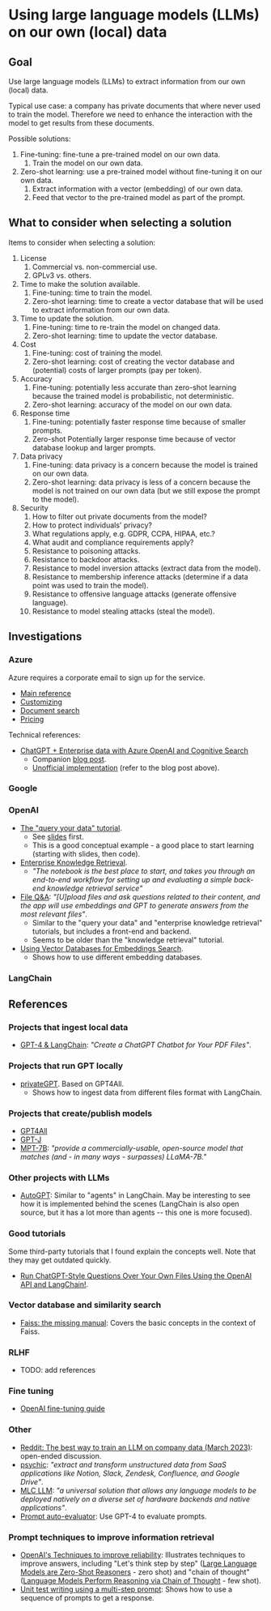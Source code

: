 # Using large language models (LLMs) on our own (local) data

## Goal

Use large language models (LLMs) to extract information from our own (local) data.

Typical use case: a company has private documents that where never used to train the model. Therefore we need to enhance the interaction with the model to get results from these documents.

Possible solutions:

1. Fine-tuning: fine-tune a pre-trained model on our own data.
   1. Train the model on our own data.
1. Zero-shot learning: use a pre-trained model without fine-tuning it on our own data.
   1. Extract information with a vector (embedding) of our own data.
   1. Feed that vector to the pre-trained model as part of the prompt.

## What to consider when selecting a solution

Items to consider when selecting a solution:

1. License
   1. Commercial vs. non-commercial use.
   1. GPLv3 vs. others.
1. Time to make the solution available.
   1. Fine-tuning: time to train the model.
   1. Zero-shot learning: time to create a vector database that will be used to extract information from our own data.
1. Time to update the solution.
   1. Fine-tuning: time to re-train the model on changed data.
   1. Zero-shot learning: time to update the vector database.
1. Cost
    1. Fine-tuning: cost of training the model.
    1. Zero-shot learning: cost of creating the vector database and (potential) costs of larger prompts (pay per token).
1. Accuracy
    1. Fine-tuning: potentially less accurate than zero-shot learning because the trained model is probabilistic, not deterministic.
    1. Zero-shot learning: accuracy of the model on our own data.
1. Response time
    1. Fine-tuning: potentially faster response time because of smaller prompts.
    1. Zero-shot Potentially larger response time because of vector database lookup and larger prompts.
1. Data privacy
    1. Fine-tuning: data privacy is a concern because the model is trained on our own data.
    1. Zero-shot learning: data privacy is less of a concern because the model is not trained on our own data (but we still expose the prompt to the model).
1. Security
   1. How to filter out private documents from the model?
   1. How to protect individuals' privacy?
   1. What regulations apply, e.g. GDPR, CCPA, HIPAA, etc.?
   1. What audit and compliance requirements apply?
   1. Resistance to poisoning attacks.
   1. Resistance to backdoor attacks.
   1. Resistance to model inversion attacks (extract data from the model).
   1. Resistance to membership inference attacks (determine if a data point was used to train the model).
   1. Resistance to offensive language attacks (generate offensive language).
   1. Resistance to model stealing attacks (steal the model).

## Investigations

### Azure

Azure requires a corporate email to sign up for the service.

- [Main reference](https://azure.microsoft.com/en-us/products/cognitive-services/openai-service)
- [Customizing](https://learn.microsoft.com/en-us/azure/cognitive-services/openai/how-to/fine-tuning?pivots=programming-language-studio)
- [Document search](https://learn.microsoft.com/en-us/azure/cognitive-services/openai/tutorials/embeddings?tabs=command-line)
- [Pricing](https://azure.microsoft.com/en-us/pricing/details/cognitive-services/openai-service/)

Technical references:

- [ChatGPT + Enterprise data with Azure OpenAI and Cognitive Search](https://github.com/Azure-Samples/azure-search-openai-demo/)
  - Companion [blog post](https://techcommunity.microsoft.com/t5/ai-applied-ai-blog/revolutionize-your-enterprise-data-with-chatgpt-next-gen-apps-w/ba-p/3762087).
  - [Unofficial implementation](https://github.com/akshata29/chatpdf) (refer to the blog post above).

### Google

### OpenAI

- [The "query your data" tutorial](https://github.com/openai/openai-cookbook/tree/main/apps/chatbot-kickstarter).
  - See [slides](https://drive.google.com/file/d/1dB-RQhZC_Q1iAsHkNNdkqtxxXqYODFYy/view) first.
  - This is a good conceptual example - a good place to start learning (starting with slides, then code).
- [Enterprise Knowledge Retrieval](https://github.com/openai/openai-cookbook/tree/main/apps/enterprise-knowledge-retrieval).
  - _"The notebook is the best place to start, and takes you through an end-to-end workflow for setting up and evaluating a simple back-end knowledge retrieval service"_
- [File Q&A](https://github.com/openai/openai-cookbook/tree/main/apps/file-q-and-a): _"[U]pload files and ask questions related to their content, and the app will use embeddings and GPT to generate answers from the most relevant files"_.
  - Similar to the "query your data" and "enterprise knowledge retrieval" tutorials, but includes a front-end and backend.
  - Seems to be older than the "knowledge retrieval" tutorial.
- [Using Vector Databases for Embeddings Search](https://github.com/openai/openai-cookbook/blob/main/examples/vector_databases/Using_vector_databases_for_embeddings_search.ipynb).
  - Shows how to use different embedding databases.

### LangChain

## References

### Projects that ingest local data

- [GPT-4 & LangChain](https://github.com/mayooear/gpt4-pdf-chatbot-langchain): _"Create a ChatGPT Chatbot for Your PDF Files"_.

### Projects that run GPT locally

- [privateGPT](https://github.com/imartinez/privateGPT). Based on GPT4All.
  - Shows how to ingest data from different files format with LangChain.

### Projects that create/publish models

- [GPT4All](https://github.com/nomic-ai/gpt4all)
- [GPT-J](https://www.eleuther.ai/artifacts/gpt-j)
- [MPT-7B](https://www.mosaicml.com/blog/mpt-7b): _"provide a commercially-usable, open-source model that matches (and - in many ways - surpasses) LLaMA-7B."_

### Other projects with LLMs

- [AutoGPT](https://github.com/Significant-Gravitas/Auto-GPT): Similar to "agents" in LangChain. May be interesting to see how it is implemented behind the scenes (LangChain is also open source, but it has a lot more than agents -- this one is more focused).

### Good tutorials

Some third-party tutorials that I found explain the concepts well. Note that they may get outdated quickly.

- [Run ChatGPT-Style Questions Over Your Own Files Using the OpenAI API and LangChain!](https://www.reaminated.com/run-chatgpt-style-questions-over-your-own-files-using-the-openai-api-and-langchain).

### Vector database and similarity search

- [Faiss: the missing manual](https://www.pinecone.io/learn/faiss/): Covers the basic concepts in the context of Faiss.

### RLHF

- TODO: add references

### Fine tuning

- [OpenAI fine-tuning guide](https://platform.openai.com/docs/guides/fine-tuning)

### Other

- [Reddit: The best way to train an LLM on company data (March 2023)](https://www.reddit.com/r/MachineLearning/comments/125qztx/d_the_best_way_to_train_an_llm_on_company_data/): open-ended discussion.
- [psychic](https://github.com/psychic-api/psychic): _"extract and transform unstructured data from SaaS applications like Notion, Slack, Zendesk, Confluence, and Google Drive"_.
- [MLC LLM](https://github.com/mlc-ai/mlc-llm): _"a universal solution that allows any language models to be deployed natively on a diverse set of hardware backends and native applications"_.
- [Prompt auto-evaluator](https://autoevaluator.langchain.com/): Use GPT-4 to evaluate prompts.

### Prompt techniques to improve information retrieval

- [OpenAI's Techniques to improve reliability](https://github.com/openai/openai-cookbook/blob/main/techniques_to_improve_reliability.md): Illustrates techniques to improve answers, including "Let's think step by step" ([Large Language Models are Zero-Shot Reasoners](https://arxiv.org/abs/2205.11916) - zero shot) and "chain of thought" ([Language Models Perform Reasoning via Chain of Thought](https://ai.googleblog.com/2022/05/language-models-perform-reasoning-via.html) - few shot).
- [Unit test writing using a multi-step prompt](https://github.com/openai/openai-cookbook/blob/main/examples/Unit_test_writing_using_a_multi-step_prompt.ipynb): Shows how to use a sequence of prompts to get a response.
